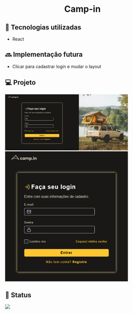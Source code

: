 <h1 align="center">Camp-in</h1>

## :wrench: Tecnologias utilizadas
* React
## :soon: Implementação futura
* Clicar para cadastrar login e mudar o layout

## 💻 Projeto
<img style="width:400px" src="./src/assets/Screenshot.png">
<img style="width:400px" src="./src/assets/Screenshot1.png">

## :dart: Status
<img src="https://img.shields.io/badge/STATUS-CONSTRU%C3%87%C3%83O-yellowgreen">
